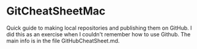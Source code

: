 GitCheatSheetMac
================

Quick guide to making local repositories and publishing them on GitHub.
I did this as an exercise when I couldn't remember how to use Github.
The main info is in the file GitHubCheatSheet.md.
